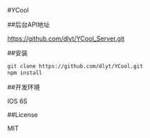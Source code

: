 #YCool

##后台API地址

https://github.com/dlyt/YCool_Server.git

##安装
```bash
git clone https://github.com/dlyt/YCool.git
npm install
```

##开发环境

IOS  6S


##License

MIT
